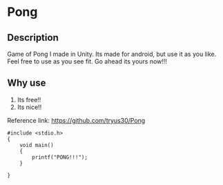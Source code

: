 # Pong

## Description
Game of Pong I made in Unity. Its made for android, but use it as you like. 
Feel free to use as you see fit. Go ahead its yours now!!!

## Why use

1. Its free!!
2. Its nice!!

Reference link:
https://github.com/tryus30/Pong


```
#include <stdio.h>
{
	void main()
	{
		printf("PONG!!!");
	}

}
```